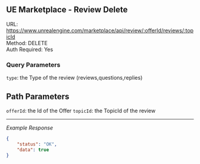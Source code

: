 ## UE Marketplace - Review Delete

URL: https://www.unrealengine.com/marketplace/api/review/:offerId/reviews/:topicId \
Method: DELETE \
Auth Required: Yes

### Query Parameters

`type`: the Type of the review (reviews,questions,replies)

## Path Parameters

`offerId`: the Id of the Offer
`topicId`: the TopicId of the review

---

_Example Response_

```json
{
    "status": "OK",
    "data": true
}
```